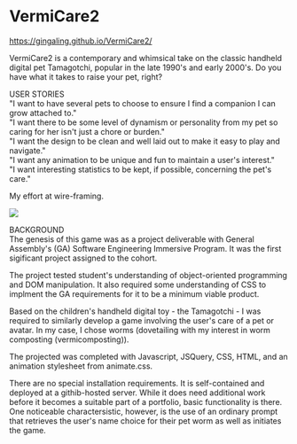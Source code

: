 # VermiCare2

https://gingaling.github.io/VermiCare2/

VermiCare2 is a contemporary and whimsical take on the classic handheld digital pet Tamagotchi, popular in the late 1990's and early 2000's. Do you have what it takes to raise your pet, right?

USER STORIES<br>
"I want to have several pets to choose to ensure I find a companion I can grow attached to."<br>
"I want there to be some level of dynamism or personality from my pet so caring for her isn't just a chore or burden."<br>
"I want the design to be clean and well laid out to make it easy to play and navigate."<br>
"I want any animation to be unique and fun to maintain a user's interest."<br>
"I want interesting statistics to be kept, if possible, concerning the pet's care."<br>

My effort at wire-framing.

<img src="https://user-images.githubusercontent.com/59627995/153038515-fb8e5569-6317-48b5-bffc-1c95cfd1dec0.png"/>

BACKGROUND<br>
The genesis of this game was as a project deliverable with General Assembly's (GA) Software Engineering Immersive Program. It was the first sigificant project assigned to the cohort.

The project tested student's understanding of object-oriented programming and DOM manipulation. It also required some understanding of CSS to implment the GA requirements for it to be a minimum viable product.

Based on the children's handheld digital toy - the Tamagotchi - I was required to similarly develop a game involving the user's care of a pet or avatar. In my case, I chose worms (dovetailing with my interest in worm composting (vermicomposting)).

The projected was completed with Javascript, JSQuery, CSS, HTML, and an animation stylesheet from animate.css.

There are no special installation requirements. It is self-contained and deployed at a githib-hosted server. While it does need additional work before it becomes a suitable part of a portfolio, basic functionality is there. One noticeable charactersistic, however, is the use of an ordinary prompt that retrieves the user's name choice for their pet worm as well as initiates the game.
